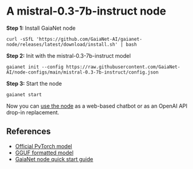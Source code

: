 # A mistral-0.3-7b-instruct node

**Step 1:** Install GaiaNet node

```
curl -sSfL 'https://github.com/GaiaNet-AI/gaianet-node/releases/latest/download/install.sh' | bash
```

**Step 2:** Init with the mistral-0.3-7b-instruct model

```
gaianet init --config https://raw.githubusercontent.com/GaiaNet-AI/node-configs/main/mistral-0.3-7b-instruct/config.json
```

**Step 3:** Start the node

```
gaianet start
```

Now you can [use the node](https://docs.gaianet.ai/user-guide/mynode) as a web-based chatbot or as an OpenAI API drop-in replacement.

## References

* [Official PyTorch model]()
* [GGUF formatted model]()
* [GaiaNet node quick start guide](https://docs.gaianet.ai/node-guide/quick-start)
